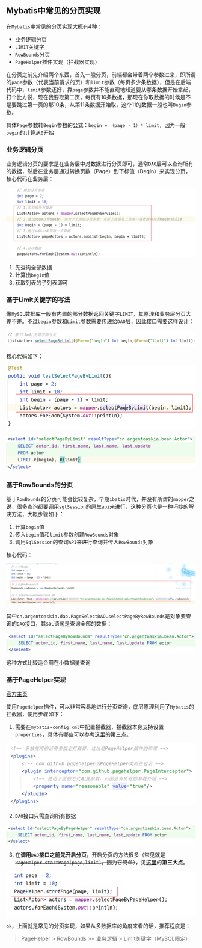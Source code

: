 ## Mybatis中常见的分页实现

在`Mybatis`中常见的分页实现大概有4种：

- 业务逻辑分页
- `LIMIT`关键字
- `RowBounds`分页
- `PageHelper`插件实现（拦截器实现）

在分页之前先介绍两个东西，首先一般分页，前端都会带着两个参数过来，即所谓的`page`参数（代表当前请求的页）和`limit`参数（每页多少条数据），但是在后端代码中，`limit`参数还好，靠`page`参数并不能直观地知道要从哪条数据开始拿起，打个比方说，现在我要取第二页，每页有10条数据，那现在你取数据的时候是不是要跳过第一页的那10条，从第11条数据开始取，这个11的数据一般也叫`Begin`参数。

具体`Page`参数转`Begin`参数的公式：`begin = （page - 1）* limit`，因为一般`begin`的计算从`0`开始

### 业务逻辑分页

业务逻辑分页的要求是在业务层中对数据进行分页即可，通常`DAO`层可以查询所有的数据，然后在业务层通过转换页数（Page）到下标值（Begin）来实现分页，核心代码在业务层：

![image-20221212152459278](README/image-20221212152459278.png)

1. 先查询全部数据
2. 计算出`begin`值
3. 获取列表的子列表即可

### 基于Limit关键字的写法

像`MySQL`数据库一般有内置的部分数据返回关键字`LIMIT`，其原理和业务层分页大差不差。不过`begin`参数和`Limit`参数需要传递给`DAO`层，因此接口需要这样设计：

![image-20221212161135690](README/image-20221212161135690.png)

核心代码如下：

![image-20221212161208496](README/image-20221212161208496.png)

![image-20221212161300955](README/image-20221212161300955.png)

### 基于RowBounds的分页

基于`RowBounds`的分页可能会比较复杂，早期`ibatis`时代，并没有所谓的`mapper`之说，很多查询都要调用`sqlSession`的原生`api`来进行，这种分页也是一种巧妙的解决方法，大概步骤如下：

1. 计算`begin`值
2. 传入`begin`值和`limit`参数创建`RowBounds`对象
3. 调用`SqlSession`的查询`API`来进行查询并传入`RowBounds`对象

核心代码：

![image-20221212161812611](README/image-20221212161812611.png)

其中`cn.argentoaskia.dao.PageSelectDAO.selectPageByRowBounds`是对象要查询的`DAO`接口，其`SQL`语句是查询全部的数据：

![image-20221212161927724](README/image-20221212161927724.png)

这种方式比较适合用在小数据量查询

### 基于PageHelper实现

[官方主页](https://pagehelper.github.io/docs/)

使用`PageHelper`插件，可以非常容易地进行分页查询，底层原理利用了`Mybatis`的拦截器，使用步骤如下：

1. 需要在`mybatis-config.xml`中配置拦截器，拦截器本身支持设置`properties`，具体有哪些可以参考[这里](https://pagehelper.github.io/docs/howtouse/)的第三点。

![image-20221212162343818](README/image-20221212162343818.png)

2. `DAO`接口只需查询所有数据

![image-20221212162528903](README/image-20221212162528903.png)

3. 在**调用**`DAO`**接口之前先开启分页**，开启分页的方法很多~~（常见就是`PageHelper.startPage(page,limit)`，因为它简单）~~，见[这里](https://pagehelper.github.io/docs/howtouse/)的**第三大点**。

![image-20221212162613987](README/image-20221212162613987.png)

`ok`，上面就是常见的分页实现，如果从多数据库的角度来看的话，推荐程度是：

> PageHelper > RowBounds >= 业务逻辑 > Limit关键字（MySQL限定）

